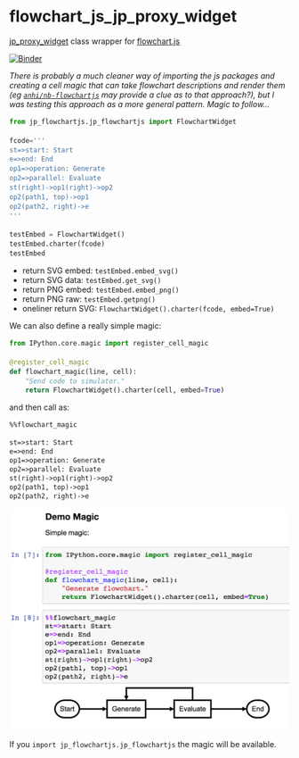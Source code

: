 # flowchart_js_jp_proxy_widget
[jp_proxy_widget](https://github.com/AaronWatters/jp_proxy_widget) class wrapper for [flowchart.js](https://flowchart.js.org/)

[![Binder](https://mybinder.org/badge_logo.svg)](https://mybinder.org/v2/gh/innovationOUtside/flowchart_js_jp_proxy_widget/master?filepath=demo.ipynb)

*There is probably a much cleaner way of importing the js packages and creating a cell magic that can take flowchart descriptions and render them (eg [`anhi/nb-flowchartjs`](https://github.com/anhi/nb-flowchartjs) may provide a clue as to that approach?), but I was testing this approach as a more general pattern. Magic to follow...*

```python
from jp_flowchartjs.jp_flowchartjs import FlowchartWidget

fcode='''
st=>start: Start
e=>end: End
op1=>operation: Generate
op2=>parallel: Evaluate
st(right)->op1(right)->op2
op2(path1, top)->op1
op2(path2, right)->e
'''

testEmbed = FlowchartWidget()
testEmbed.charter(fcode)
testEmbed
```

- return SVG embed: `testEmbed.embed_svg()`
- return SVG data: `testEmbed.get_svg()`
- return PNG embed: `testEmbed.embed_png()`
- return PNG raw: `testEmbed.getpng()`
- oneliner return SVG: `FlowchartWidget().charter(fcode, embed=True)`

We can also define a really simple magic:

```python
from IPython.core.magic import register_cell_magic

@register_cell_magic
def flowchart_magic(line, cell):
    "Send code to simulator."
    return FlowchartWidget().charter(cell, embed=True)
 ```

and then call as:

```
%%flowchart_magic

st=>start: Start
e=>end: End
op1=>operation: Generate
op2=>parallel: Evaluate
st(right)->op1(right)->op2
op2(path1, top)->op1
op2(path2, right)->e
```


![](flowchart_js_magic.png)

If you `import jp_flowchartjs.jp_flowchartjs` the magic will be available.
